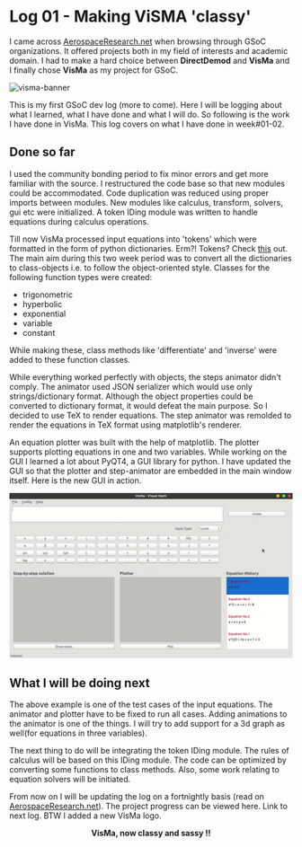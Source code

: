 # Log 01 - Making ViSMA 'classy'

I came across [AerospaceResearch.net](https://aerospaceresearch.net) when browsing through GSoC organizations. It offered projects both in my field of interests and academic domain. I had to make a hard choice between **DirectDemod** and **VisMa** and I finally chose **VisMa** as my project for GSoC.

![visma-banner](banner.jpg)

This is my first GSoC dev log (more to come). Here I will be logging about what I learned, what I have done and what I will do. So following is the work I have done in VisMa. This log covers on what I have done in week#01-02.

## Done so far

I used the community bonding period to fix minor errors and get more familiar with the source. I restructured the code base so that new modules could be accommodated. Code duplication was reduced using proper imports between modules. New modules like calculus, transform, solvers, gui etc were initialized. A token IDing module was written to handle equations during calculus operations.

Till now VisMa processed input equations into 'tokens' which were formatted in the form of python dictionaries. Erm?! Tokens? Check [this](https://aerospaceresearch.net/?p=431) out.
The main aim during this two week period was to convert all the dictionaries to class-objects i.e. to follow the object-oriented style. Classes for the following function types were created:

- trigonometric
- hyperbolic
- exponential
- variable
- constant

While making these, class methods like 'differentiate' and 'inverse' were added to these function classes.

While everything worked perfectly with objects, the steps animator didn't comply. The animator used JSON serializer which would use only strings/dictionary format. Although the object properties could be converted to dictionary format, it would defeat the main purpose. So I decided to use TeX to render equations. The step animator was remolded to render the equations in TeX format using matplotlib's renderer.

An equation plotter was built with the help of matplotlib. The plotter supports plotting equations in one and two variables. While working on the GUI I learned a lot about PyQT4, a GUI library for python. I have updated the GUI so that the plotter and step-animator are embedded in the main window itself. Here is the new GUI in action.

![visma-demo](demos/01.gif)

## What I will be doing next

The above example is one of the test cases of the input equations. The animator and plotter have to be fixed to run all cases. Adding animations to the animator is one of the things. I will try to add support for a 3d graph as well(for equations in three variables).

The next thing to do will be integrating the token IDing module. The rules of calculus will be based on this IDing module. The code can be optimized by converting some functions to class methods. Also, some work relating to equation solvers will be initiated.

From now on I will be updating the log on a fortnightly basis (read on [AerospaceResearch.net](https://aerospaceresearch.net/?p=691)). The project progress can be viewed here. Link to next log. BTW I added a new VisMa logo.

<p align="center"><b>VisMa, now classy and sassy !!</b>

